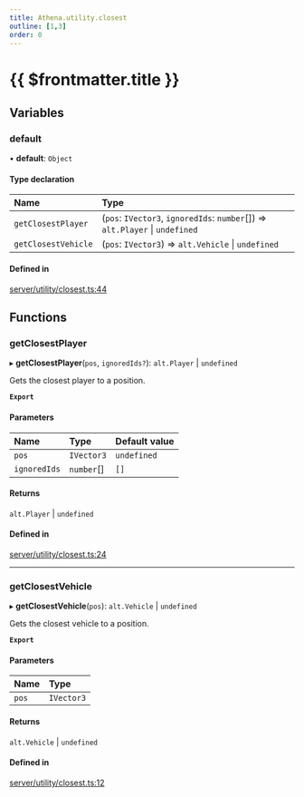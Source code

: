 ```yaml
---
title: Athena.utility.closest
outline: [1,3]
order: 0
---
```


# {{ $frontmatter.title }}


## Variables

### default

• **default**: `Object`

#### Type declaration

| Name | Type |
| :------ | :------ |
| `getClosestPlayer` | (`pos`: `IVector3`, `ignoredIds`: `number`[]) => `alt.Player` \| `undefined` |
| `getClosestVehicle` | (`pos`: `IVector3`) => `alt.Vehicle` \| `undefined` |

#### Defined in

[server/utility/closest.ts:44](https://github.com/Stuyk/altv-athena/blob/552012ca4/src/core/server/utility/closest.ts#L44)

## Functions

### getClosestPlayer

▸ **getClosestPlayer**(`pos`, `ignoredIds?`): `alt.Player` \| `undefined`

Gets the closest player to a position.

**`Export`**

#### Parameters

| Name | Type | Default value |
| :------ | :------ | :------ |
| `pos` | `IVector3` | `undefined` |
| `ignoredIds` | `number`[] | `[]` |

#### Returns

`alt.Player` \| `undefined`

#### Defined in

[server/utility/closest.ts:24](https://github.com/Stuyk/altv-athena/blob/552012ca4/src/core/server/utility/closest.ts#L24)

___

### getClosestVehicle

▸ **getClosestVehicle**(`pos`): `alt.Vehicle` \| `undefined`

Gets the closest vehicle to a position.

**`Export`**

#### Parameters

| Name | Type |
| :------ | :------ |
| `pos` | `IVector3` |

#### Returns

`alt.Vehicle` \| `undefined`

#### Defined in

[server/utility/closest.ts:12](https://github.com/Stuyk/altv-athena/blob/552012ca4/src/core/server/utility/closest.ts#L12)
